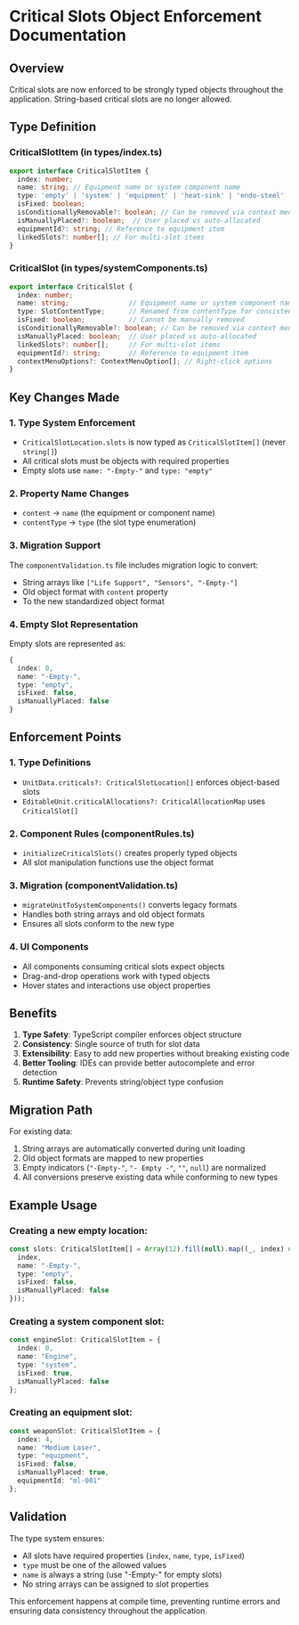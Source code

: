 # Critical Slots Object Enforcement Documentation

## Overview
Critical slots are now enforced to be strongly typed objects throughout the application. String-based critical slots are no longer allowed.

## Type Definition

### CriticalSlotItem (in types/index.ts)
```typescript
export interface CriticalSlotItem {
  index: number;
  name: string; // Equipment name or system component name
  type: 'empty' | 'system' | 'equipment' | 'heat-sink' | 'endo-steel' | 'ferro-fibrous';
  isFixed: boolean;
  isConditionallyRemovable?: boolean; // Can be removed via context menu
  isManuallyPlaced?: boolean;  // User placed vs auto-allocated
  equipmentId?: string; // Reference to equipment item
  linkedSlots?: number[]; // For multi-slot items
}
```

### CriticalSlot (in types/systemComponents.ts)
```typescript
export interface CriticalSlot {
  index: number;
  name: string;               // Equipment name or system component name (NOT NULL - use "-Empty-" for empty)
  type: SlotContentType;      // Renamed from contentType for consistency
  isFixed: boolean;           // Cannot be manually removed
  isConditionallyRemovable?: boolean; // Can be removed via context menu
  isManuallyPlaced: boolean;  // User placed vs auto-allocated
  linkedSlots?: number[];     // For multi-slot items
  equipmentId?: string;       // Reference to equipment item
  contextMenuOptions?: ContextMenuOption[]; // Right-click options
}
```

## Key Changes Made

### 1. Type System Enforcement
- `CriticalSlotLocation.slots` is now typed as `CriticalSlotItem[]` (never `string[]`)
- All critical slots must be objects with required properties
- Empty slots use `name: "-Empty-"` and `type: "empty"`

### 2. Property Name Changes
- `content` → `name` (the equipment or component name)
- `contentType` → `type` (the slot type enumeration)

### 3. Migration Support
The `componentValidation.ts` file includes migration logic to convert:
- String arrays like `["Life Support", "Sensors", "-Empty-"]`
- Old object format with `content` property
- To the new standardized object format

### 4. Empty Slot Representation
Empty slots are represented as:
```typescript
{
  index: 0,
  name: "-Empty-",
  type: "empty",
  isFixed: false,
  isManuallyPlaced: false
}
```

## Enforcement Points

### 1. Type Definitions
- `UnitData.criticals?: CriticalSlotLocation[]` enforces object-based slots
- `EditableUnit.criticalAllocations?: CriticalAllocationMap` uses `CriticalSlot[]`

### 2. Component Rules (componentRules.ts)
- `initializeCriticalSlots()` creates properly typed objects
- All slot manipulation functions use the object format

### 3. Migration (componentValidation.ts)
- `migrateUnitToSystemComponents()` converts legacy formats
- Handles both string arrays and old object formats
- Ensures all slots conform to the new type

### 4. UI Components
- All components consuming critical slots expect objects
- Drag-and-drop operations work with typed objects
- Hover states and interactions use object properties

## Benefits

1. **Type Safety**: TypeScript compiler enforces object structure
2. **Consistency**: Single source of truth for slot data
3. **Extensibility**: Easy to add new properties without breaking existing code
4. **Better Tooling**: IDEs can provide better autocomplete and error detection
5. **Runtime Safety**: Prevents string/object type confusion

## Migration Path

For existing data:
1. String arrays are automatically converted during unit loading
2. Old object formats are mapped to new properties
3. Empty indicators (`"-Empty-"`, `"- Empty -"`, `""`, `null`) are normalized
4. All conversions preserve existing data while conforming to new types

## Example Usage

### Creating a new empty location:
```typescript
const slots: CriticalSlotItem[] = Array(12).fill(null).map((_, index) => ({
  index,
  name: "-Empty-",
  type: "empty",
  isFixed: false,
  isManuallyPlaced: false
}));
```

### Creating a system component slot:
```typescript
const engineSlot: CriticalSlotItem = {
  index: 0,
  name: "Engine",
  type: "system",
  isFixed: true,
  isManuallyPlaced: false
};
```

### Creating an equipment slot:
```typescript
const weaponSlot: CriticalSlotItem = {
  index: 4,
  name: "Medium Laser",
  type: "equipment",
  isFixed: false,
  isManuallyPlaced: true,
  equipmentId: "ml-001"
};
```

## Validation

The type system ensures:
- All slots have required properties (`index`, `name`, `type`, `isFixed`)
- `type` must be one of the allowed values
- `name` is always a string (use "-Empty-" for empty slots)
- No string arrays can be assigned to slot properties

This enforcement happens at compile time, preventing runtime errors and ensuring data consistency throughout the application.
